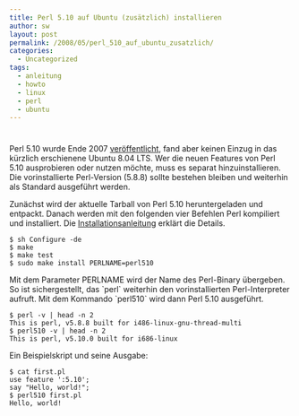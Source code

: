 ```yaml
---
title: Perl 5.10 auf Ubuntu (zusätzlich) installieren
author: sw
layout: post
permalink: /2008/05/perl_510_auf_ubuntu_zusatzlich/
categories:
  - Uncategorized
tags:
  - anleitung
  - howto
  - linux
  - perl
  - ubuntu
---
```

# 

Perl 5.10 wurde Ende 2007 [veröffentlicht][1], fand aber keinen Einzug in das kürzlich erschienene Ubuntu 8.04 LTS. Wer die neuen Features von Perl 5.10 ausprobieren oder nutzen möchte, muss es separat hinzuinstallieren. Die vorinstallierte Perl-Version (5.8.8) sollte bestehen bleiben und weiterhin als Standard ausgeführt werden.

 [1]: http://dev.perl.org/perl5/news/2007/perl-5.10.0.html

Zunächst wird der aktuelle Tarball von Perl 5.10 heruntergeladen und entpackt. Danach werden mit den folgenden vier Befehlen Perl kompiliert und installiert. Die [Installationsanleitung][2] erklärt die Details.

 [2]: http://search.cpan.org/~rgarcia/perl-5.10.0/INSTALL

    $ sh Configure -de
    $ make
    $ make test
    $ sudo make install PERLNAME=perl510

Mit dem Parameter PERLNAME wird der Name des Perl-Binary übergeben. So ist sichergestellt, das \`perl\` weiterhin den vorinstallierten Perl-Interpreter aufruft. Mit dem Kommando \`perl510\` wird dann Perl 5.10 ausgeführt.

    $ perl -v | head -n 2
    This is perl, v5.8.8 built for i486-linux-gnu-thread-multi
    $ perl510 -v | head -n 2
    This is perl, v5.10.0 built for i686-linux

Ein Beispielskript und seine Ausgabe:

    $ cat first.pl
    use feature ':5.10';
    say "Hello, world!";
    $ perl510 first.pl
    Hello, world!
